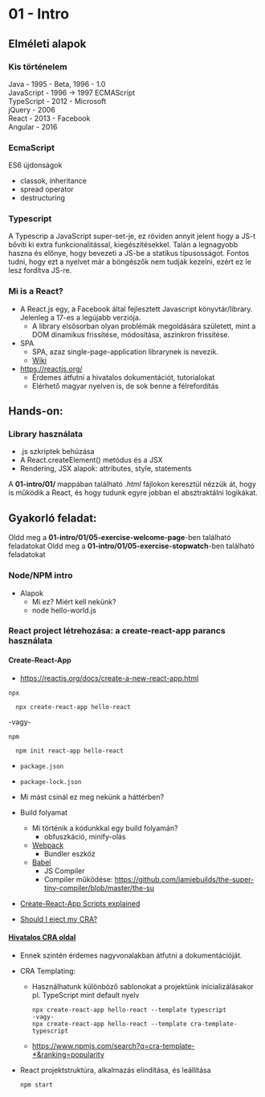 # 01 - Intro
## Elméleti alapok
### Kis történelem  
Java - 1995 - Beta, 1996 - 1.0  
JavaScript - 1996 -> 1997 ECMAScript  
TypeScript - 2012 - Microsoft  
jQuery - 2006  
React - 2013 - Facebook  
Angular - 2016    

### EcmaScript
ES6 újdonságok 
- classok, inheritance
- spread operator
- destructuring

### Typescript
A Typescrip a JavaScript super-set-je, ez röviden annyit jelent hogy a JS-t bővíti ki extra funkcionalitással, kiegészítésekkel. 
Talán a legnagyobb haszna és előnye, hogy bevezeti a JS-be a statikus típusosságot. 
Fontos tudni, hogy ezt a nyelvet már a böngészők nem tudják kezelni, ezért ez le lesz fordítva JS-re.

### Mi is a React?
- A React.js egy, a Facebook által fejlesztett Javascript könyvtár/library. Jelenleg a 17-es a legújabb verziója.
    - A library elsősorban olyan problémák megoldására született, mint a DOM dinamikus frissítése, módosítása, aszinkron frissítése. 
- SPA  
    - SPA, azaz single-page-application librarynek is nevezik.
    - [Wiki](https://en.wikipedia.org/wiki/Single-page_application)
- https://reactjs.org/
    - Érdemes átfutni a hivatalos dokumentációt, tutorialokat
    - Elérhető magyar nyelven is, de sok benne a félrefordítás

## Hands-on:
### Library használata
- .js szkriptek behúzása
- A React.createElement() metódus és a JSX
- Rendering, JSX alapok: attributes, style, statements

A **01-intro/01/** mappában található *.html* fájlokon keresztül nézzük át, hogy is működik a React, és hogy tudunk egyre jobban el absztraktálni logikákat.

## Gyakorló feladat:
Oldd meg a **01-intro/01/05-exercise-welcome-page**-ben található feladatokat
Oldd meg a **01-intro/01/05-exercise-stopwatch**-ben található feladatokat

### Node/NPM intro
- Alapok
  - Mi ez? Miért kell nekünk?
  - node hello-world.js

### React project létrehozása: a create-react-app parancs használata

#### Create-React-App
- https://reactjs.org/docs/create-a-new-react-app.html  

`npx`
```shell
  npx create-react-app hello-react
```
-vagy-  

`npm`
```shell
  npm init react-app hello-react
```

- `package.json`
- `package-lock.json`

- Mi mást csinál ez meg nekünk a háttérben?
- Build folyamat
  - Mi történik a kódunkkal egy build folyamán?
    - obfuszkáció, minify-olás
  - [Webpack](https://webpack.js.org/)
    - Bundler eszköz
  - [Babel](https://babeljs.io/)
    - JS Compiler
    - Compiler működése: https://github.com/jamiebuilds/the-super-tiny-compiler/blob/master/the-su
- [Create-React-App Scripts explained](https://www.freecodecamp.org/news/create-react-app-npm-scripts-explained/)
- [Should I eject my CRA?](https://sebhastian.com/create-react-app-eject/)


#### [Hivatalos CRA oldal](https://create-react-app.dev/)
  - Ennek szintén érdemes nagyvonalakban átfutni a dokumentációját.
  - CRA Templating:
    - Használhatunk különböző sablonokat a projektünk inicializálásakor pl. TypeScript mint default nyelv
      ```
      npx create-react-app hello-react --template typescript
      -vagy-
      npx create-react-app hello-react --template cra-template-typescript
      ```
    - https://www.npmjs.com/search?q=cra-template-*&ranking=popularity

- React projektstruktúra, alkalmazás elindítása, és leállítása
  ```
  npm start
  ```
